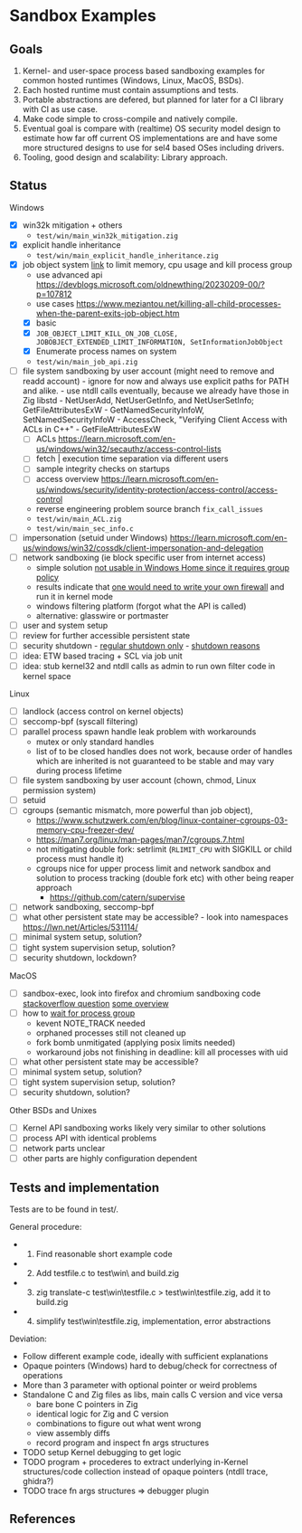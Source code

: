 # Sandbox Examples

## Goals

1. Kernel- and user-space process based sandboxing examples for common hosted
   runtimes (Windows, Linux, MacOS, BSDs).
2. Each hosted runtime must contain assumptions and tests.
3. Portable abstractions are defered, but planned for later for a CI library
   with CI as use case.
4. Make code simple to cross-compile and natively compile.
5. Eventual goal is compare with (realtime) OS security model design to
   estimate how far off current OS implementations are and have some more
   structured designs to use for sel4 based OSes including drivers.
6. Tooling, good design and scalability: Library approach.

## Status

Windows
- [x] win32k mitigation + others
  - `test/win/main_win32k_mitigation.zig`
- [x] explicit handle inheritance
  - `test/win/main_explicit_handle_inheritance.zig`
- [x] job object system
  [link](https://learn.microsoft.com/en-us/windows/win32/api/jobapi2/) to limit
  memory, cpu usage and kill process group
    - use advanced api https://devblogs.microsoft.com/oldnewthing/20230209-00/?p=107812
    - use cases https://www.meziantou.net/killing-all-child-processes-when-the-parent-exits-job-object.htm
    - [x] basic
    - [x] `JOB_OBJECT_LIMIT_KILL_ON_JOB_CLOSE, JOBOBJECT_EXTENDED_LIMIT_INFORMATION, SetInformationJobObject`
    - [x] Enumerate process names on system
    - `test/win/main_job_api.zig`
- [ ] file system sandboxing by user account (might need to remove and readd account)
      - ignore for now and always use explicit paths for PATH and alike.
      - use ntdll calls eventually, because we already have those in Zig libstd
      - NetUserAdd, NetUserGetInfo, and NetUserSetInfo; GetFileAttributesExW
      - GetNamedSecurityInfoW, SetNamedSecurityInfoW
      - AccessCheck, "Verifying Client Access with ACLs in C++"
      - GetFileAttributesExW
    - [ ] ACLs https://learn.microsoft.com/en-us/windows/win32/secauthz/access-control-lists
    - [ ] fetch | execution time separation via different users
    - [ ] sample integrity checks on startups
    - [ ] access overview https://learn.microsoft.com/en-us/windows/security/identity-protection/access-control/access-control
    - reverse engineering problem source branch `fix_call_issues`
    - `test/win/main_ACL.zig`
    - `test/win/main_sec_info.c`
- [ ] impersonation (setuid under Windows) https://learn.microsoft.com/en-us/windows/win32/cossdk/client-impersonation-and-delegation
- [ ] network sandboxing (ie block specific user from internet access)
    - simple solution [not usable in Windows Home since it requires group policy](https://learn.microsoft.com/en-us/windows/win32/netmgmt/user-functions)
    - results indicate that [one would need to write your own firewall](https://stackoverflow.com/questions/2305375/blocking-all-windows-internet-access-from-a-win32-app)
      and run it in kernel mode
    - windows filtering platform (forgot what the API is called)
    - alternative: glasswire or portmaster
- [ ] user and system setup
- [ ] review for further accessible persistent state
- [ ] security shutdown
      - [regular shutdown only](https://learn.microsoft.com/en-us/windows/win32/shutdown/how-to-shut-down-the-system)
      - [shutdown reasons](https://learn.microsoft.com/en-us/windows/win32/shutdown/system-shutdown-reason-codes)
- [ ] idea: ETW based tracing + SCL via job unit
- [ ] idea: stub kernel32 and ntdll calls as admin to run own filter code in kernel space

Linux
- [ ] landlock (access control on kernel objects)
- [ ] seccomp-bpf (syscall filtering)
- [ ] parallel process spawn handle leak problem with workarounds
    - mutex or only standard handles
    - list of to be closed handles does not work, because order of handles
      which are inherited is not guaranteed to be stable and may vary during
      process lifetime
- [ ] file system sandboxing by user account (chown, chmod, Linux permission system)
- [ ] setuid
- [ ] cgroups (semantic mismatch, more powerful than job object),
    - https://www.schutzwerk.com/en/blog/linux-container-cgroups-03-memory-cpu-freezer-dev/
    - https://man7.org/linux/man-pages/man7/cgroups.7.html
    - not mitigating double fork: setrlimit (`RLIMIT_CPU` with SIGKILL or child process must handle it)
    - cgroups nice for upper process limit and network sandbox and
      solution to process tracking (double fork etc) with other being reaper approach
      - https://github.com/catern/supervise
- [ ] network sandboxing, seccomp-bpf
- [ ] what other persistent state may be accessible?
      - look into namespaces https://lwn.net/Articles/531114/
- [ ] minimal system setup, solution?
- [ ] tight system supervision setup, solution?
- [ ] security shutdown, lockdown?

MacOS
- [ ] sandbox-exec, look into firefox and chromium sandboxing code
      [stackoverflow question](https://stackoverflow.com/questions/56703697/how-to-sandbox-third-party-applications-when-sandbox-exec-is-deprecated-now)
      [some overview](https://www.karltarvas.com/macos-app-sandboxing-via-sandbox-exec.html)
- [ ] how to [wait for process group](https://jmmv.dev/2019/11/wait-for-process-group-darwin.html)
    - kevent NOTE\_TRACK needed
    - orphaned processes still not cleaned up
    - fork bomb unmitigated (applying posix limits needed)
    - workaround jobs not finishing in deadline: kill all processes with uid
- [ ] what other persistent state may be accessible?
- [ ] minimal system setup, solution?
- [ ] tight system supervision setup, solution?
- [ ] security shutdown, solution?

Other BSDs and Unixes
- [ ] Kernel API sandboxing works likely very similar to other solutions
- [ ] process API with identical problems
- [ ] network parts unclear
- [ ] other parts are highly configuration dependent

## Tests and implementation

Tests are to be found in test/.

General procedure:
- 1. Find reasonable short example code
- 2. Add testfile.c to test\win\ and build.zig
- 3. zig translate-c test\win\testfile.c > test\win\testfile.zig, add it to build.zig
- 4. simplify test\win\testfile.zig, implementation, error abstractions

Deviation:
- Follow different example code, ideally with sufficient explanations
- Opaque pointers (Windows) hard to debug/check for correctness of operations
- More than 3 parameter with optional pointer or weird problems
- Standalone C and Zig files as libs, main calls C version and vice versa
  * bare bone C pointers in Zig
  * identical logic for Zig and C version
  * combinations to figure out what went wrong
  * view assembly diffs
  * record program and inspect fn args structures
- TODO setup Kernel debugging to get logic
- TODO program + procederes to extract underlying in-Kernel structures/code
  collection instead of opaque pointers (ntdll trace, ghidra?)
- TODO trace fn args structures => debugger plugin

## References
